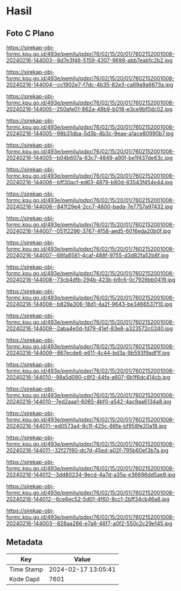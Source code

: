 # Hasil

## Foto C Plano

https://sirekap-obj-formc.kpu.go.id/493e/pemilu/pdpr/76/02/15/20/01/7602152001008-20240216-144003--8d7e3f46-5159-4307-9698-abb7eab1c2b2.jpg

https://sirekap-obj-formc.kpu.go.id/493e/pemilu/pdpr/76/02/15/20/01/7602152001008-20240216-144004--cc1902e7-f7dc-4b35-82e3-ca69a9a6673a.jpg

https://sirekap-obj-formc.kpu.go.id/493e/pemilu/pdpr/76/02/15/20/01/7602152001008-20240216-144005--250afe01-862a-48b9-b018-e3ce9bf0dc02.jpg

https://sirekap-obj-formc.kpu.go.id/493e/pemilu/pdpr/76/02/15/20/01/7602152001008-20240216-144005--98b31dba-5d3b-4b3c-9eae-a1ace80990b7.jpg

https://sirekap-obj-formc.kpu.go.id/493e/pemilu/pdpr/76/02/15/20/01/7602152001008-20240216-144005--b04b607a-63c7-4849-a90f-be1f437de63c.jpg

https://sirekap-obj-formc.kpu.go.id/493e/pemilu/pdpr/76/02/15/20/01/7602152001008-20240216-144006--bff30acf-ed63-4879-b80d-83543f454e44.jpg

https://sirekap-obj-formc.kpu.go.id/493e/pemilu/pdpr/76/02/15/20/01/7602152001008-20240216-144006--841f29e4-2cc7-4800-bada-7e7757a97432.jpg

https://sirekap-obj-formc.kpu.go.id/493e/pemilu/pdpr/76/02/15/20/01/7602152001008-20240216-144007--051f2296-3767-4f58-aed5-6016eda20b0f.jpg

https://sirekap-obj-formc.kpu.go.id/493e/pemilu/pdpr/76/02/15/20/01/7602152001008-20240216-144007--68fa8581-4caf-488f-9755-d3d82fa52b6f.jpg

https://sirekap-obj-formc.kpu.go.id/493e/pemilu/pdpr/76/02/15/20/01/7602152001008-20240216-144008--73cb4dfb-294b-423b-b9c6-0c7926bb0419.jpg

https://sirekap-obj-formc.kpu.go.id/493e/pemilu/pdpr/76/02/15/20/01/7602152001008-20240216-144008--b829a306-18d1-4a2f-9643-be3466537f10.jpg

https://sirekap-obj-formc.kpu.go.id/493e/pemilu/pdpr/76/02/15/20/01/7602152001008-20240216-144009--2aba4e0d-fd79-41ef-83e8-a323572c0240.jpg

https://sirekap-obj-formc.kpu.go.id/493e/pemilu/pdpr/76/02/15/20/01/7602152001008-20240216-144009--867ecde6-e611-4c44-bd3a-9b593f9adf1f.jpg

https://sirekap-obj-formc.kpu.go.id/493e/pemilu/pdpr/76/02/15/20/01/7602152001008-20240216-144010--98a5d090-c8f2-44fa-a607-6b1f6dc414cb.jpg

https://sirekap-obj-formc.kpu.go.id/493e/pemilu/pdpr/76/02/15/20/01/7602152001008-20240216-144010--7ed2aaa1-6065-4bf0-a542-4ac9aa6134a8.jpg

https://sirekap-obj-formc.kpu.go.id/493e/pemilu/pdpr/76/02/15/20/01/7602152001008-20240216-144011--ed0573a4-8c1f-425c-86fa-bf958fe20a18.jpg

https://sirekap-obj-formc.kpu.go.id/493e/pemilu/pdpr/76/02/15/20/01/7602152001008-20240216-144011--32f27f80-dc7d-45ed-a02f-795b60ef3b7a.jpg

https://sirekap-obj-formc.kpu.go.id/493e/pemilu/pdpr/76/02/15/20/01/7602152001008-20240216-144012--3dd80234-9ecd-4a7d-a35a-e36696dd5ae9.jpg

https://sirekap-obj-formc.kpu.go.id/493e/pemilu/pdpr/76/02/15/20/01/7602152001008-20240216-144012--6ce6ec52-5d01-4f60-8cc1-2bff34cb46a8.jpg

https://sirekap-obj-formc.kpu.go.id/493e/pemilu/pdpr/76/02/15/20/01/7602152001008-20240216-144003--828aa266-e7a6-46f7-a0f2-550c2c29e145.jpg


## Metadata

| Key        | Value               |
| ---------- | ------------------- |
| Time Stamp | 2024-02-17 13:05:41 |
| Kode Dapil | 7601                |



